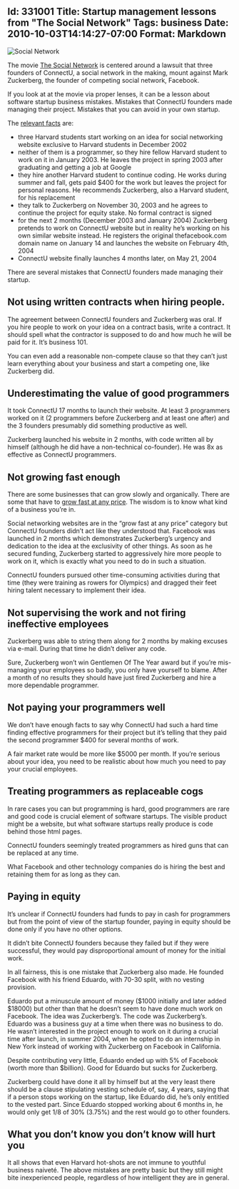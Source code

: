 Id: 331001
Title: Startup management lessons from "The Social Network"
Tags: business
Date: 2010-10-03T14:14:27-07:00
Format: Markdown
--------------
![Social Network]({float:right;padding:8px}http://upload.wikimedia.org/wikipedia/en/7/7a/Social_network_film_poster.jpg "Social Network")

The movie [The Social
Network](http://www.rottentomatoes.com/m/the-social-network/) is
centered around a lawsuit that three founders of ConnectU, a social
network in the making, mount against Mark Zuckerberg, the founder of
competing social network, Facebook.

If you look at at the movie via proper lenses, it can be a lesson about
software startup business mistakes. Mistakes that ConnectU founders made
managing their project. Mistakes that you can avoid in your own startup.

The [relevant facts](http://en.wikipedia.org/wiki/ConnectU) are:

-   three Harvard students start working on an idea for social
    networking website exclusive to Harvard students in December 2002
-   neither of them is a programmer, so they hire fellow Harvard student
    to work on it in January 2003. He leaves the project in spring 2003
    after graduating and getting a job at Google
-   they hire another Harvard student to continue coding. He works
    during summer and fall, gets paid \$400 for the work but leaves the
    project for personal reasons. He recommends Zuckerberg, also a
    Harvard student, for his replacement
-   they talk to Zuckerberg on November 30, 2003 and he agrees to
    continue the project for equity stake. No formal contract is signed
-   for the next 2 months (December 2003 and January 2004) Zuckerberg
    pretends to work on ConnectU website but in reality he’s working on
    his own similar website instead. He registers the original
    thefacebook.com domain name on January 14 and launches the website
    on February 4th, 2004
-   ConnectU website finally launches 4 months later, on May 21, 2004

There are several mistakes that ConnectU founders made managing their
startup.

Not using written contracts when hiring people.
-----------------------------------------------

The agreement between ConnectU founders and Zuckerberg was oral. If you
hire people to work on your idea on a contract basis, write a contract.
It should spell what the contractor is supposed to do and how much he
will be paid for it. It’s business 101.

You can even add a reasonable non-compete clause so that they can’t just
learn everything about your business and start a competing one, like
Zuckerberg did.

Underestimating the value of good programmers
---------------------------------------------

It took ConnectU 17 months to launch their website. At least 3
programmers worked on it (2 programmers before Zuckerberg and at least
one after) and the 3 founders presumably did something productive as
well.

Zuckerberg launched his website in 2 months, with code written all by
himself (although he did have a non-technical co-founder). He was 8x as
effective as ConnectU programmers.

Not growing fast enough
-----------------------

There are some businesses that can grow slowly and organically. There
are some that have to [grow fast at any
price](http://joelonsoftware.com/articles/fog0000000056.html). The
wisdom is to know what kind of a business you’re in.

Social networking websites are in the “grow fast at any price” category
but ConnectU founders didn’t act like they understood that. Facebook was
launched in 2 months which demonstrates Zuckerberg’s urgency and
dedication to the idea at the exclusivity of other things. As soon as he
secured funding, Zuckerberg started to aggressively hire more people to
work on it, which is exactly what you need to do in such a situation.

ConnectU founders pursued other time-consuming activities during that
time (they were training as rowers for Olympics) and dragged their feet
hiring talent necessary to implement their idea.

Not supervising the work and not firing ineffective employees
-------------------------------------------------------------

Zuckerberg was able to string them along for 2 months by making excuses
via e-mail. During that time he didn’t deliver any code.

Sure, Zuckerberg won’t win Gentlemen Of The Year award but if you’re
mis-managing your employees so badly, you only have yourself to blame.
After a month of no results they should have just fired Zuckerberg and
hire a more dependable programmer.

Not paying your programmers well
--------------------------------

We don’t have enough facts to say why ConnectU had such a hard time
finding effective programmers for their project but it’s telling that
they paid the second programmer \$400 for several months of work.

A fair market rate would be more like \$5000 per month. If you’re
serious about your idea, you need to be realistic about how much you
need to pay your crucial employees.

Treating programmers as replaceable cogs
----------------------------------------

In rare cases you can but programming is hard, good programmers are rare
and good code is crucial element of software startups. The visible
product might be a website, but what software startups really produce is
code behind those html pages.

ConnectU founders seemingly treated programmers as hired guns that can
be replaced at any time.

What Facebook and other technology companies do is hiring the best and
retaining them for as long as they can.

Paying in equity
----------------

It’s unclear if ConnectU founders had funds to pay in cash for
programmers but from the point of view of the startup founder, paying in
equity should be done only if you have no other options.

It didn’t bite ConnectU founders because they failed but if they were
successful, they would pay disproportional amount of money for the
initial work.

In all fairness, this is one mistake that Zuckerberg also made. He
founded Facebook with his friend Eduardo, with 70-30 split, with no
vesting provision.

Eduardo put a minuscule amount of money (\$1000 initially and later
added \$18000) but other than that he doesn’t seem to have done much
work on Facebook. The idea was Zuckerberg’s. The code was Zuckerberg’s.
Eduardo was a business guy at a time when there was no business to do.
He wasn’t interested in the project enough to work on it during a
crucial time after launch, in summer 2004, when he opted to do an
internship in New York instead of working with Zuckerberg on Facebook in
California.

Despite contributing very little, Eduardo ended up with 5% of Facebook
(worth more than \$billion). Good for Eduardo but sucks for Zuckerberg.

Zuckerberg could have done it all by himself but at the very least there
should be a clause stipulating vesting schedule of, say, 4 years, saying
that if a person stops working on the startup, like Eduardo did, he’s
only entitled to the vested part. Since Eduardo stopped working about 6
months in, he would only get 1/8 of 30% (3.75%) and the rest would go to
other founders.

What you don’t know you don’t know will hurt you
------------------------------------------------

It all shows that even Harvard hot-shots are not immune to youthful
business naiveté. The above mistakes are pretty basic but they still
might bite inexperienced people, regardless of how intelligent they are
in general.
